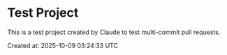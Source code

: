 # Test Project

This is a test project created by Claude to test multi-commit pull requests.

Created at: 2025-10-09 03:24:33 UTC
